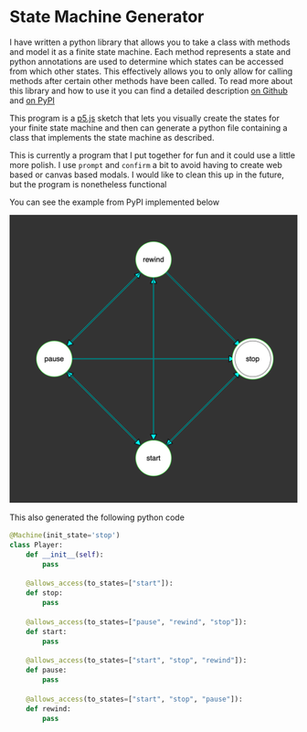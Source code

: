 # State Machine Generator

I have written a python library that allows you to take a class with methods and model it as a finite state machine. Each method represents a state
and python annotations are used to determine which states can be accessed from which other states. This effectively allows you to only allow 
for calling methods after certain other methods have been called. To read more about this library and how to use it 
you can find a detailed description [on Github](https://github.com/elunico/Python-Finite-State-Machine) and [on PyPI](https://pypi.org/project/statemachine-elunico/)

This program is a [p5.js](https://p5js.org) sketch that lets you visually create the states for your finite state machine and then can generate a 
python file containing a class that implements the state machine as described. 

This is currently a program that I put together for fun and it could use a little more polish. I use `prompt` and `confirm` a bit to avoid having to 
create web based or canvas based modals. I would like to clean this up in the future, but the program is nonetheless functional

You can see the example from PyPI implemented below 

![An example image from the pypi page](https://github.com/elunico/machine-gen/raw/main/sketch.png)

This also generated the following python code

```python
@Machine(init_state='stop')
class Player:
    def __init__(self):
        pass

    @allows_access(to_states=["start"]):
    def stop:
        pass

    @allows_access(to_states=["pause", "rewind", "stop"]):
    def start:
        pass

    @allows_access(to_states=["start", "stop", "rewind"]):
    def pause:
        pass

    @allows_access(to_states=["start", "stop", "pause"]):
    def rewind:
        pass
```
